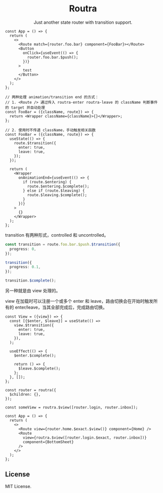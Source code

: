 <h1 align="center">Routra</h1>
<p align="center">Just another state router with transition support.</p>

```tsx
const App = () => {
  return (
    <>
      <Route match={router.foo.bar} component={FooBar}></Route>
      <Button
        onClick={useEvent(() => {
          router.foo.bar.$push();
        })}
      >
        test
      </Button>
    </>
  );
};

// 两种处理 animation/transition end 的方式：
// 1. <Route /> 通过传入 routra-enter routra-leave 的 className 判断事件的 target 并自动处理
const FooBar = ({className, route}) => {
  return <Wrapper className={className}>{}</Wrapper>;
};

// 2. 使用时不传递 className，手动触发相关函数
const FooBar = ({className, route}) => {
  useState(() => {
    route.$transition({
      enter: true,
      leave: true,
    });
  });

  return (
    <Wrapper
      onAnimationEnd={useEvent(() => {
        if (route.$entering) {
          route.$entering.$complete();
        } else if (route.$leaving) {
          route.$leaving.$complete();
        }
      })}
    >
      {}
    </Wrapper>
  );
};
```

transition 有两种形式，controlled 和 uncontrolled。

```ts
const transition = route.foo.bar.$push.$transition({
  progress: 0,
});

transition({
  progress: 0.1,
});

transition.$complete();
```

另一种就是由 view 处理的。

view 在加载时可以注册一个或多个 enter 和 leave，路由切换会在开始时触发所有的 enter/leave，当其全部完成后，完成路由切换。

```tsx
const View = ({view}) => {
  const [{$enter, $leave}] = useState(() =>
    view.$transition({
      enter: true,
      leave: true,
    }),
  );

  useEffect(() => {
    $enter.$complete();

    return () => {
      $leave.$complete();
    };
  }, []);
};
```

```tsx
const router = routra({
  $children: {},
});

const someView = routra.$view([router.login, router.inbox]);

const App = () => {
  return (
    <>
      <Route view={router.home.$exact.$view()} component={Home} />
      <Route
        view={routra.$view([router.login.$exact, router.inbox])}
        component={BottomSheet}
      />
    </>
  );
};
```

## License

MIT License.
